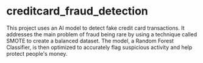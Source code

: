 # creditcard_fraud_detection
This project uses an AI model to detect fake credit card transactions. It addresses the main problem of fraud being rare by using a technique called SMOTE to create a balanced dataset. The model, a Random Forest Classifier, is then optimized to accurately flag suspicious activity and help protect people's money.
